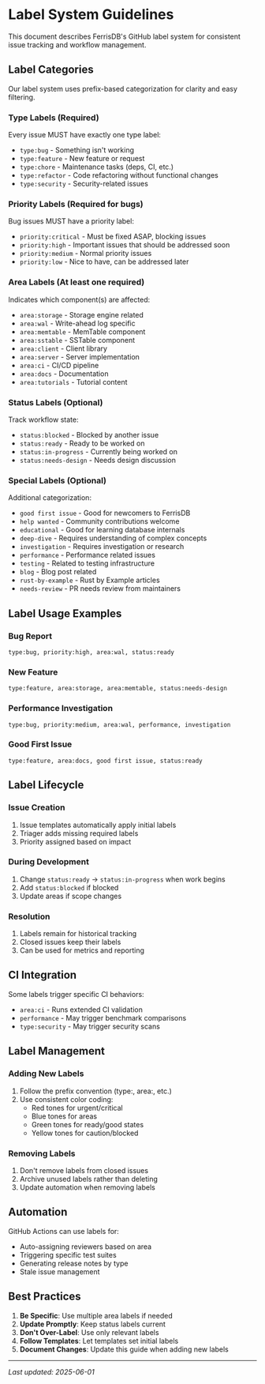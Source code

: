 # Label System Guidelines

This document describes FerrisDB's GitHub label system for consistent issue tracking and workflow management.

## Label Categories

Our label system uses prefix-based categorization for clarity and easy filtering.

### Type Labels (Required)

Every issue MUST have exactly one type label:

- `type:bug` - Something isn't working
- `type:feature` - New feature or request
- `type:chore` - Maintenance tasks (deps, CI, etc.)
- `type:refactor` - Code refactoring without functional changes
- `type:security` - Security-related issues

### Priority Labels (Required for bugs)

Bug issues MUST have a priority label:

- `priority:critical` - Must be fixed ASAP, blocking issues
- `priority:high` - Important issues that should be addressed soon
- `priority:medium` - Normal priority issues
- `priority:low` - Nice to have, can be addressed later

### Area Labels (At least one required)

Indicates which component(s) are affected:

- `area:storage` - Storage engine related
- `area:wal` - Write-ahead log specific
- `area:memtable` - MemTable component
- `area:sstable` - SSTable component
- `area:client` - Client library
- `area:server` - Server implementation
- `area:ci` - CI/CD pipeline
- `area:docs` - Documentation
- `area:tutorials` - Tutorial content

### Status Labels (Optional)

Track workflow state:

- `status:blocked` - Blocked by another issue
- `status:ready` - Ready to be worked on
- `status:in-progress` - Currently being worked on
- `status:needs-design` - Needs design discussion

### Special Labels (Optional)

Additional categorization:

- `good first issue` - Good for newcomers to FerrisDB
- `help wanted` - Community contributions welcome
- `educational` - Good for learning database internals
- `deep-dive` - Requires understanding of complex concepts
- `investigation` - Requires investigation or research
- `performance` - Performance related issues
- `testing` - Related to testing infrastructure
- `blog` - Blog post related
- `rust-by-example` - Rust by Example articles
- `needs-review` - PR needs review from maintainers

## Label Usage Examples

### Bug Report

```
type:bug, priority:high, area:wal, status:ready
```

### New Feature

```
type:feature, area:storage, area:memtable, status:needs-design
```

### Performance Investigation

```
type:bug, priority:medium, area:wal, performance, investigation
```

### Good First Issue

```
type:feature, area:docs, good first issue, status:ready
```

## Label Lifecycle

### Issue Creation

1. Issue templates automatically apply initial labels
2. Triager adds missing required labels
3. Priority assigned based on impact

### During Development

1. Change `status:ready` → `status:in-progress` when work begins
2. Add `status:blocked` if blocked
3. Update areas if scope changes

### Resolution

1. Labels remain for historical tracking
2. Closed issues keep their labels
3. Can be used for metrics and reporting

## CI Integration

Some labels trigger specific CI behaviors:

- `area:ci` - Runs extended CI validation
- `performance` - May trigger benchmark comparisons
- `type:security` - May trigger security scans

## Label Management

### Adding New Labels

1. Follow the prefix convention (type:, area:, etc.)
2. Use consistent color coding:
   - Red tones for urgent/critical
   - Blue tones for areas
   - Green tones for ready/good states
   - Yellow tones for caution/blocked

### Removing Labels

1. Don't remove labels from closed issues
2. Archive unused labels rather than deleting
3. Update automation when removing labels

## Automation

GitHub Actions can use labels for:

- Auto-assigning reviewers based on area
- Triggering specific test suites
- Generating release notes by type
- Stale issue management

## Best Practices

1. **Be Specific**: Use multiple area labels if needed
2. **Update Promptly**: Keep status labels current
3. **Don't Over-Label**: Use only relevant labels
4. **Follow Templates**: Let templates set initial labels
5. **Document Changes**: Update this guide when adding new labels

---
_Last updated: 2025-06-01_
